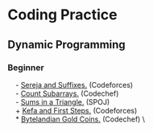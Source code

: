 # Coding Practice

## Dynamic Programming

### Beginner

&nbsp;&nbsp;&nbsp; - [Sereja and Suffixes.](http://codeforces.com/problemset/problem/368/B) (Codeforces) \
&nbsp;&nbsp;&nbsp; - [Count Subarrays.](https://www.codechef.com/problems/SUBINC) (Codechef) \
&nbsp;&nbsp;&nbsp; - [Sums in a Triangle.](http://www.spoj.com/problems/SUMITR/) (SPOJ) \
&nbsp;&nbsp;&nbsp; + [Kefa and First Steps.](http://codeforces.com/problemset/problem/580/A) (Codeforces) \
&nbsp;&nbsp;&nbsp; * [Bytelandian Gold Coins.](https://www.codechef.com/problems/COINS) (Codechef) \
